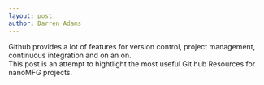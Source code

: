 ```yaml
---
layout: post
author: Darren Adams
---
```


Github provides a lot of features for version control, project management, continuous integration and on an on.  
This post is an attempt to hightlight the most useful Git hub Resources for nanoMFG projects.
